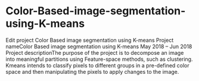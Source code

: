 # Color-Based-image-segmentation-using-K-means
Edit project Color Based image segmentation using K-means Project nameColor Based image segmentation using K-means May 2018 – Jun 2018  Project descriptionThe purpose of the project is to decompose an image into meaningful partitions using Feature-space methods, such as clustering. Kmeans intends to classify pixels to different groups in a pre-defined color space and then manipulating the pixels to apply changes to the image. 
